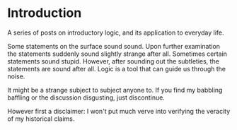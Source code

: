 Introduction
=======

A series of posts on introductory logic, and its application to everyday life.

Some statements on the surface sound sound. Upon further examination the statements suddenly sound slightly strange after all. Sometimes certain statements sound stupid. However, after sounding out the subtleties, the statements are sound after all. Logic is a tool that can guide us through the noise.

It might be a strange subject to subject anyone to. If you find my babbling baffling or the discussion disgusting, just discontinue.

However first a disclaimer: I won't put much verve into verifying the veracity of my historical claims.